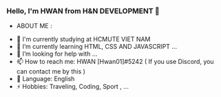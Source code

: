 ### Hello, I'm HWAN from H&N DEVELOPMENT 👋

* ABOUT ME :

- 🔭 I'm currently studying at HCMUTE VIET NAM
- 🌱 I’m currently learning HTML, CSS AND JAVASCRIPT ...
- 🤔 I’m looking for help with ...
- 📫 How to reach me: HWAN [Hwan01]#5242 ( If you use Discord, you can contact me by this )
- 🔷 Language: English
- ⚡ Hobbies: Traveling, Coding, Sport , ...
